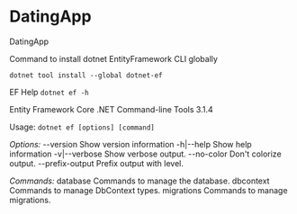 # DatingApp
DatingApp

Command to install dotnet EntityFramework CLI globally

`dotnet tool install --global dotnet-ef`

EF Help
`dotnet ef -h`

Entity Framework Core .NET Command-line Tools 3.1.4

Usage: `dotnet ef [options] [command]`

*Options:*
  --version        Show version information
  -h|--help        Show help information
  -v|--verbose     Show verbose output.
  --no-color       Don't colorize output.
  --prefix-output  Prefix output with level.

*Commands:*
  database    Commands to manage the database.
  dbcontext   Commands to manage DbContext types.
  migrations  Commands to manage migrations.
